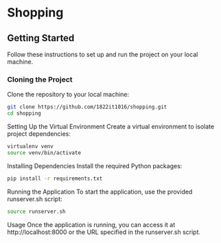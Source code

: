 # Shopping

## Getting Started

Follow these instructions to set up and run the project on your local machine.

### Cloning the Project

Clone the repository to your local machine:

```bash
git clone https://github.com/1822it1016/shopping.git
cd shopping
```
Setting Up the Virtual Environment
Create a virtual environment to isolate project dependencies:

```bash
virtualenv venv
source venv/bin/activate
```
Installing Dependencies
Install the required Python packages:

```bash
pip install -r requirements.txt
```
Running the Application
To start the application, use the provided runserver.sh script:

```bash
source runserver.sh
```
Usage
Once the application is running, you can access it at http://localhost:8000 or the URL specified in the runserver.sh script.

